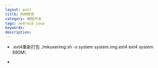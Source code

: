 ```yaml
---
layout: post
title: ROM修改
category: 编程开发
tags: android java
keywords: 
description: 
---
```


-   .ext4重新打包
    ./mkuserimg.sh -s system system.img.ext4 ext4 system 890M\

-   









